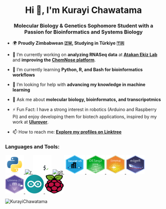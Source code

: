 <h1 align="center">Hi 👋, I'm Kurayi Chawatama</h1>
<h3 align="center">Molecular Biology & Genetics Sophomore Student with a Passion for Bioinformatics and Systems Biology</h3>

- 🌍 **Proudly Zimbabwean 🇿🇼, Studying in Türkiye 🇹🇷**
  
- 🔭 I’m currently working on **analyzing RNASeq data** at **[Atakan Ekiz Lab](https://www.atakanekiz.com/lab.html)** and **improving the [ChemNose platform](https://github.com/KurayiChawatama/ChemNose-An-Automated-Gas-Detection-and-Statistical-Analysis-Platform)**.

- 🌱 I’m currently learning **Python, R, and Bash for bioinformatics workflows**

- 🤝 I’m looking for help with **advancing my knowledge in machine learning**

- 💬 Ask me about **molecular biology, bioinformatcs, and transcripotmics**

- ⚡ Fun Fact: I have a strong interest in robotics (Arduino and Raspberry Pi) and enjoy developing them for biotech applications, inspired by my work at **[Ulurover](https://www.linkedin.com/company/ulurover-team/posts/?feedView=all)**.

- 📫 How to reach me: **[Explore my profiles on Linktree](https://linktr.ee/kurayi_chawatama)**




<h3 align="left">Languages and Tools:</h3>
<p align="left">  
<a href="https://www.python.org" target="_blank" rel="noreferrer"> 
<img src="https://raw.githubusercontent.com/devicons/devicon/master/icons/python/python-original.svg" alt="python" width="60" height="60"/> 
</a> 
<a href="https://www.r-project.org/" target="_blank" rel="noreferrer"> 
<img src="https://www.vectorlogo.zone/logos/r-project/r-project-icon.svg" alt="r" width="60" height="60"/> 
</a> 
<a href="logos/Bash.png" target="_blank" rel="noreferrer"> 
<img src="logos/Bash.png" alt="Bash" width="60" height="60"/> 
</a>
<a href="https://git-scm.com/" target="_blank" rel="noreferrer"> 
<img src="https://www.vectorlogo.zone/logos/git-scm/git-scm-icon.svg" alt="git" width="60" height="60"/> 
</a> 
<a href="logos/Seurat.png" target="_blank" rel="noreferrer"> 
<img src="logos/Seurat.png" alt="Seurat" width="67.5" height="60"/> 
</a>
<a href="logos/DESeq2.png" target="_blank" rel="noreferrer"> 
<img src="logos/DESeq2.png" alt="DESeq2" width="60" height="60"/> 
</a>
<a href="logos/limma.png" target="_blank" rel="noreferrer"> 
<img src="logos/limma.png" alt="limma" width="60" height="60"/> 
</a>
<a href="logos/edgeR.webp" target="_blank" rel="noreferrer"> 
<img src="logos/edgeR.webp" alt="edgeR" width="60" height="60"/> 
</a>
<a href="logos/Glimma.png" target="_blank" rel="noreferrer"> 
<img src="logos/Glimma.png" alt="Glimma" width="60" height="60"/> 
</a>
<a href="logos/Arduino.png" target="_blank" rel="noreferrer"> 
<img src="logos/Arduino.png" alt="Arduino" width="60" height="60"/> 
</a>
<a href="logos/raspberry-pi.svg" target="_blank" rel="noreferrer"> 
<img src="logos/raspberry-pi.svg" alt="Raspberry-Pi" width="60" height="60"/> 
</a>
</p>


<p><img align="left" src="https://github-readme-stats.vercel.app/api/top-langs?username=KurayiChawatama&show_icons=true&locale=en&layout=compact" alt="KurayiChawatama" /></p>

